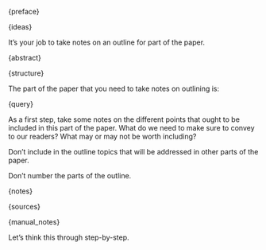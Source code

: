 {preface}

{ideas}

It’s your job to take notes on an outline for part of the paper.

{abstract}

{structure}

The part of the paper that you need to take notes on outlining is:

{query}

As a first step, take some notes on the different points that ought to be included in this part of the paper. What do we need to make sure to convey to our readers? What may or may not be worth including?

Don’t include in the outline topics that will be addressed in other parts of the paper.

Don’t number the parts of the outline.

{notes}

{sources}

{manual_notes}

Let’s think this through step-by-step.